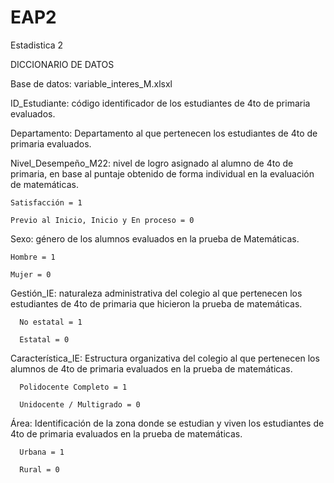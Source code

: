 # EAP2
Estadistica 2

DICCIONARIO DE DATOS

Base de datos: variable_interes_M.xlsxl

ID_Estudiante: código identificador de los estudiantes de 4to de primaria evaluados.


Departamento: Departamento al que pertenecen los estudiantes de 4to de primaria evaluados.


Nivel_Desempeño_M22: nivel de logro asignado al alumno de 4to de primaria, en base al puntaje obtenido de
forma individual en la evaluación de matemáticas.

    Satisfacción = 1
    
    Previo al Inicio, Inicio y En proceso = 0

Sexo: género de los alumnos evaluados en la prueba de Matemáticas.

    Hombre = 1

    Mujer = 0

Gestión_IE: naturaleza administrativa del colegio al que pertenecen los estudiantes de 4to de primaria 
que hicieron la prueba de matemáticas.

      No estatal = 1

      Estatal = 0

Característica_IE: Estructura organizativa del colegio al que pertenecen los alumnos de 4to de primaria evaluados en la prueba de matemáticas.

      Polidocente Completo = 1

      Unidocente / Multigrado = 0

Área: Identificación de la zona donde se estudian y viven los estudiantes de 4to de primaria evaluados en la prueba de matemáticas.

      Urbana = 1

      Rural = 0









      

